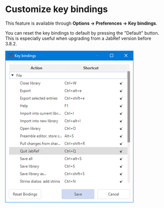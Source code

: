 # Customize key bindings

This feature is available through **Options → Preferences → Key bindings**.

You can reset the key bindings to default by pressing the "Default" button. This is especially useful when upgrading from a JabRef version before 3.8.2.

![](<../.gitbook/assets/keybindings (1).png>)
